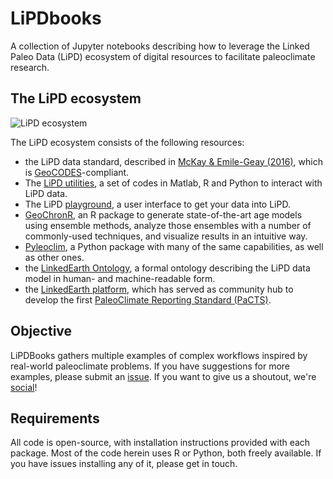 # LiPDbooks

A collection of Jupyter notebooks describing how to leverage the Linked Paleo Data (LiPD) ecosystem of digital resources to facilitate paleoclimate research. 

## The LiPD ecosystem

![LiPD ecosystem](“LiPD_ecosystem_v4.png”)


The LiPD ecosystem consists of the following resources:
- the LiPD data standard, described in [McKay & Emile-Geay (2016)](https://doi.org/10.5194/cp-12-1093-2016), which is [GeoCODES](https://www.earthcube.org/geocodes)-compliant. 
- The [LiPD utilities](https://nickmckay.github.io/LiPD-utilities/), a set of codes in Matlab, R and Python to interact with LiPD data.
- The LiPD [playground](http://lipd.net/playground), a user interface to get your data into LiPD.
- [GeoChronR](https://nickmckay.github.io/GeoChronR/), an R package to generate state-of-the-art age models using ensemble methods, analyze those ensembles with a number of commonly-used techniques, and visualize results in an intuitive way. 
- [Pyleoclim](https://github.com/LinkedEarth/Pyleoclim_util/), a Python package with many of the same capabilities, as well as other ones. 
- the [LinkedEarth Ontology](http://linked.earth/ontology/), a formal ontology describing the LiPD data model in human- and machine-readable form. 
- the [LinkedEarth platform](http://wiki.linked.earth), which has served as community hub to develop the first [PaleoClimate Reporting Standard (PaCTS)](https://doi.org/10.1029/2019PA003632).

## Objective
LiPDBooks gathers multiple examples of complex workflows inspired by real-world paleoclimate problems. If you have suggestions for more examples, please submit an [issue](https://github.com/LinkedEarth/LiPDbooks/issues). If you want to give us a shoutout, we're [social](https://twitter.com/Linked_Earth)!


## Requirements

All code is open-source, with installation instructions provided with each package. Most of the code herein uses R or Python, both freely available. If you have issues installing any of it, please get in touch. 
